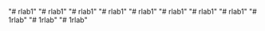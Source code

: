 "# rlab1" 
"# rlab1" 
"# rlab1" 
"# rlab1" 
"# rlab1" 
"# rlab1" 
"# rlab1" 
"# rlab1" 
"# 1rlab" 
"# 1rlab" 
"# 1rlab" 
